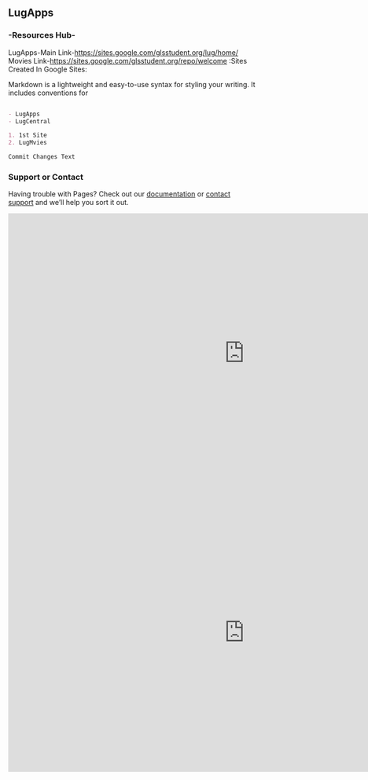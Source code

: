 ## LugApps


### -Resources Hub-
LugApps-Main Link-https://sites.google.com/glsstudent.org/lug/home/
Movies Link-https://sites.google.com/glsstudent.org/repo/welcome
:Sites Created In Google Sites:

Markdown is a lightweight and easy-to-use syntax for styling your writing. It includes conventions for

```markdown

- LugApps
- LugCentral

1. 1st Site
2. LugMvies

Commit Changes Text

```


### Support or Contact

Having trouble with Pages? Check out our [documentation](https://docs.github.com/categories/github-pages-basics/) or [contact support](https://support.github.com/contact) and we’ll help you sort it out.


<iframe src="https://docs.google.com/presentation/d/e/2PACX-1vQEw3lZHq_sSUmJJrcGwCNVMNZr1QnxIuNDdFZiXQVPA9n8oBmdQ3-UCZVw7KcGqPwR3CbqtlxknJHb/embed?start=false&loop=false&delayms=3000" frameborder="0" width="960" height="569" allowfullscreen="true" mozallowfullscreen="true" webkitallowfullscreen="true"></iframe> 

<iframe src="https://advanced-channeler.02.gz-associates.com/?t=tam-color-tunnel" frameborder="0" width="960" height="569" allowfullscreen="true" mozallowfullscreen="true" webkitallowfullscreen="true"></iframe> 
